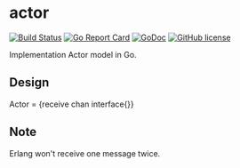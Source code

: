 # actor

[![Build Status](https://travis-ci.org/dannypsnl/actor.svg?branch=master)](https://travis-ci.org/dannypsnl/actor)
[![Go Report Card](https://goreportcard.com/badge/github.com/dannypsnl/actor)](https://goreportcard.com/report/github.com/dannypsnl/actor)
[![GoDoc](https://godoc.org/github.com/dannypsnl/actor?status.svg)](https://godoc.org/github.com/dannypsnl/actor)
[![GitHub license](https://img.shields.io/github/license/dannypsnl/actor.svg)](https://github.com/dannypsnl/actor/blob/master/LICENSE)

Implementation Actor model in Go.

## Design

Actor = {receive chan interface{}}

## Note

Erlang won't receive one message twice.
